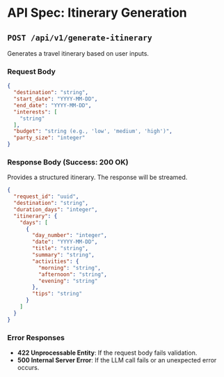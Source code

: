 # API Spec: Itinerary Generation

## `POST /api/v1/generate-itinerary`

Generates a travel itinerary based on user inputs.

### Request Body

```json
{
  "destination": "string",
  "start_date": "YYYY-MM-DD",
  "end_date": "YYYY-MM-DD",
  "interests": [
    "string"
  ],
  "budget": "string (e.g., 'low', 'medium', 'high')",
  "party_size": "integer"
}
```

### Response Body (Success: 200 OK)

Provides a structured itinerary. The response will be streamed.

```json
{
  "request_id": "uuid",
  "destination": "string",
  "duration_days": "integer",
  "itinerary": {
    "days": [
      {
        "day_number": "integer",
        "date": "YYYY-MM-DD",
        "title": "string",
        "summary": "string",
        "activities": {
          "morning": "string",
          "afternoon": "string",
          "evening": "string"
        },
        "tips": "string"
      }
    ]
  }
}
```

### Error Responses

-   **422 Unprocessable Entity**: If the request body fails validation.
-   **500 Internal Server Error**: If the LLM call fails or an unexpected error occurs.
